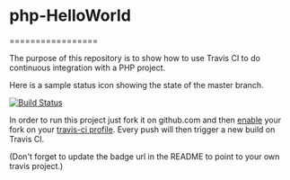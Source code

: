 # php-HelloWorld
=================

The purpose of this repository is to show how to use Travis CI to do
continuous integration with a PHP project.

Here is a sample status icon showing the state of the master branch.

[![Build Status](https://api.travis-ci.org/eLBirador/php-HelloWorld.svg?branch=master)](https://travis-ci.org/eLBirador/php-HelloWorld)

In order to run this project just fork it on github.com and then [enable](http://about.travis-ci.org/docs/user/getting-started/)
your fork on your [travis-ci profile](http://travis-ci.org/profile). Every push will then trigger a new build on Travis CI.

(Don't forget to update the badge url in the README to point to your own travis project.)